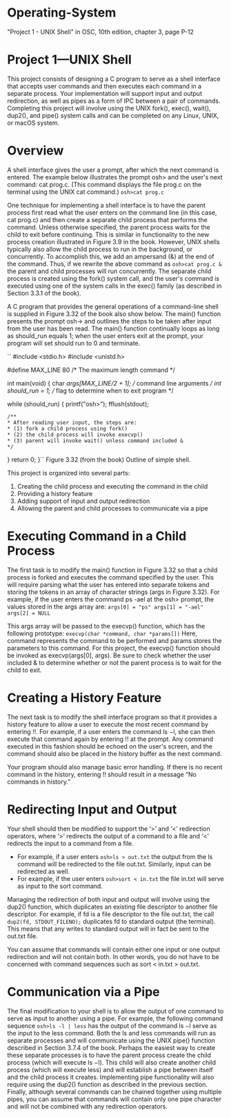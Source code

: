 # Operating-System
"Project 1 - UNIX Shell" in OSC, 10th edition, chapter 3, page P-12

# Project 1—UNIX Shell
This project consists of designing a C program to serve as a shell interface that accepts user commands and then executes each command in a separate process.  Your implementation will support input and output redirection, as well as pipes as a form of IPC between a pair of commands.  Completing this project will involve using the UNIX fork(), exec(), wait(), dup2(), and pipe() system calls and can be completed on any Linux, UNIX, or macOS system.

# Overview
A shell interface gives the user a prompt, after which the next command is entered. The example below illustrates the prompt osh> and the user's next command: cat prog.c.  (This command displays the file prog.c on the terminal using the UNIX cat command.) ``osh>cat prog.c``

One technique for implementing a shell interface is to have the parent process first read what the user enters on the command line (in this case, cat prog.c) and then create a separate child process that performs the command.  Unless otherwise specified, the parent process waits for the child to exit before continuing.  This is similar in functionality to the new process creation illustrated in Figure 3.9 in the book. However, UNIX shells typically also allow the child process to run in the background, or concurrently.  To accomplish this, we add an ampersand (&) at the end of the command. Thus, if we rewrite the above command as ``osh>cat prog.c &`` the parent and child processes will run concurrently. The separate child process is created using the fork() system call, and the user's command is executed using one of the system calls in the exec() family (as described in Section 3.3.1 of the book).

A C program that provides the general operations of a command-line shell is supplied in Figure 3.32 of the book also show below. The main() function presents the prompt osh-> and outlines the steps to be taken after input from the user has been read. The main() function continually loops as long as should_run equals 1; when the user enters exit at the prompt, your program will set should run to 0 and terminate.

``
#include <stdio.h>
#include <unistd.h>

#define MAX_LINE 80 /* The maximum length command */

int main(void)
{
  char *args[MAX_LINE/2 + 1]; /* command line arguments */
  int should_run = 1; /* flag to determine when to exit program */

  while (should_run) {
    printf("osh>");
    fflush(stdout);

    /**
    * After reading user input, the steps are:
    * (1) fork a child process using fork()
    * (2) the child process will invoke execvp()
    * (3) parent will invoke wait() unless command included &
    */
  }
  return 0;
}``
Figure 3.32 (from the book) Outline of simple shell.

This project is organized into several parts:

1. Creating the child process and executing the command in the child
2. Providing a history feature
3. Adding support of input and output redirection
4. Allowing the parent and child processes to communicate via a pipe

# Executing Command in a Child Process
The first task is to modify the main() function in Figure 3.32 so that a child process is forked and executes the command specified by the user.  This will require parsing what the user has entered into separate tokens and storing the tokens in an array of character strings (args in Figure 3.32).  For example, if the user enters the command ps -ael at the osh> prompt, the values stored in the args array are:
``
args[0] = "ps"
args[1] = "-ael"
args[2] = NULL
``

This args array will be passed to the execvp() function, which has the following prototype: ``execvp(char *command, char *params[])``
Here, command represents the command to be performed and params stores the parameters to this command.  For this project, the execvp() function should be invoked as execvp(args[0], args).  Be sure to check whether the user included & to determine whether or not the parent process is to wait for the child to exit.

# Creating a History Feature
The next task is to modify the shell interface program so that it provides a history feature to allow a user to execute the most recent command by entering !!.  For example, if a user enters the command ls −l, she can then execute that command again by entering !! at the prompt.  Any command executed in this fashion should be echoed on the user's screen, and the command should also be placed in the history buffer as the next command.

Your program should also manage basic error handling. If there is no recent command in the history, entering !! should result in a message “No commands in history.”

# Redirecting Input and Output
Your shell should then be modified to support the ‘>’ and ‘<’ redirection operators, where ‘>’ redirects the output of a command to a file and ‘<’ redirects the input to a command from a file.  
- For example, if a user enters ``osh>ls > out.txt`` the output from the ls command will be redirected to the file out.txt.  Similarly, input can be redirected as well.  
- For example, if the user enters ``osh>sort < in.txt`` the file in.txt will serve as input to the sort command.

Managing the redirection of both input and output will involve using the dup2() function, which duplicates an existing file descriptor to another file descriptor.  For example, if fd is a file descriptor to the file out.txt, the call `` dup2(fd, STDOUT_FILENO); `` duplicates fd to standard output (the terminal).  This means that any writes to standard output will in fact be sent to the out.txt file.

You can assume that commands will contain either one input or one output redirection and will not contain both.  In other words, you do not have to be concerned with command sequences such as sort < in.txt > out.txt.

# Communication via a Pipe
The final modification to your shell is to allow the output of one command to serve as input to another using a pipe.  For example, the following command sequence ``osh>ls -l | less`` has the output of the command ls −l serve as the input to the less command.  Both the ls and less commands will run as separate processes and will communicate using the UNIX pipe() function described in Section 3.7.4 of the book.  Perhaps the easiest way to create these separate processes is to have the parent process create the child process (which will execute ls −l). This child will also create another child process (which will execute less) and will establish a pipe between itself and the child process it creates.  Implementing pipe functionality will also require using the dup2() function as described in the previous section.  Finally, although several commands can be chained together using multiple pipes, you can assume that commands will contain only one pipe character and will not be combined with any redirection operators.
